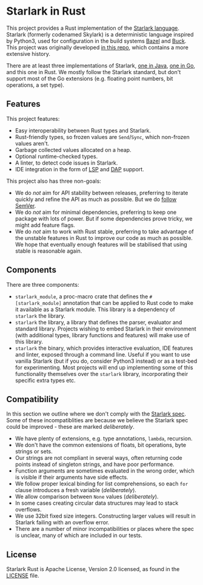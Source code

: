 # Starlark in Rust

This project provides a Rust implementation of the [Starlark language](https://github.com/bazelbuild/starlark/blob/master/spec.md). Starlark (formerly codenamed Skylark) is a deterministic language inspired by Python3, used for configuration in the build systems [Bazel](https://bazel.build) and [Buck](https://buck.build). This project was originally developed [in this repo](https://github.com/google/starlark-rust), which contains a more extensive history.

There are at least three implementations of Starlark, [one in Java](https://github.com/bazelbuild/starlark), [one in Go](https://github.com/google/starlark-go), and this one in Rust. We mostly follow the Starlark standard, but don't support most of the Go extensions (e.g. floating point numbers, bit operations, a set type).

## Features

This project features:

* Easy interoperability between Rust types and Starlark.
* Rust-friendly types, so frozen values are `Send`/`Sync`, which non-frozen values aren't.
* Garbage collected values allocated on a heap.
* Optional runtime-checked types.
* A linter, to detect code issues in Starlark.
* IDE integration in the form of [LSP](https://microsoft.github.io/language-server-protocol/) and [DAP](https://microsoft.github.io/debug-adapter-protocol/) support.

This project also has three non-goals:

* We do _not_ aim for API stability between releases, preferring to iterate quickly and refine the API as much as possible. But we do [follow SemVer](https://doc.rust-lang.org/cargo/reference/semver.html).
* We do _not_ aim for minimal dependencies, preferring to keep one package with lots of power. But if some dependencies prove tricky, we might add feature flags.
* We do _not_ aim to work with Rust stable, preferring to take advantage of the unstable features in Rust to improve our code as much as possible. We hope that eventually enough features will be stabilised that using stable is reasonable again.

## Components

There are three components:

* `starlark_module`, a proc-macro crate that defines the `#[starlark_module]` annotation that can be applied to Rust code to make it available as a Starlark module. This library is a dependency of `starlark` the library.
* `starlark` the library, a library that defines the parser, evaluator and standard library. Projects wishing to embed Starlark in their environment (with additional types, library functions and features) will make use of this library.
* `starlark` the binary, which provides interactive evaluation, IDE features and linter, exposed through a command line. Useful if you want to use vanilla Starlark (but if you do, consider Python3 instead) or as a test-bed for experimenting. Most projects will end up implementing some of this functionality themselves over the `starlark` library, incorporating their specific extra types etc.

## Compatibility

In this section we outline where we don't comply with the [Starlark spec](https://github.com/bazelbuild/starlark/blob/master/spec.md). Some of these incompatiblities are because we believe the Starlark spec could be improved - these are marked _deliberately_.

* We have plenty of extensions, e.g. type annotations, `lambda`, recursion.
* We don't have the common extensions of floats, bit operations, byte strings or sets.
* Our strings are not compliant in several ways, often returning code points instead of singleton strings, and have poor performance.
* Function arguments are sometimes evaluated in the wrong order, which is visible if their arguments have side effects.
* We follow proper lexical binding for list comprehensions, so each `for` clause introduces a fresh variable (_deliberately_).
* We allow comparison between `None` values (_deliberately_).
* In some cases creating circular data structures may lead to stack overflows.
* We use 32bit fixed size integers. Constructing larger values will result in Starlark failing with an overflow error.
* There are a number of minor incompatibilities or places where the spec is unclear, many of which are included in our tests.

## License

Starlark Rust is Apache License, Version 2.0 licensed, as found in the [LICENSE](LICENSE) file.
